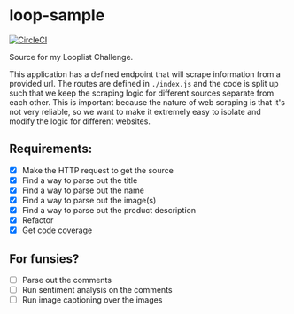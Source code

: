# loop-sample

[![CircleCI](https://circleci.com/gh/abatilo/loop-sample.svg?style=svg)](https://circleci.com/gh/abatilo/loop-sample)

Source for my Looplist Challenge.

This application has a defined endpoint that will scrape information from a provided url.
The routes are defined in `./index.js` and the code is split up such that we keep the scraping
logic for different sources separate from each other. This is important because the nature of
web scraping is that it's not very reliable, so we want to make it extremely easy to isolate and
modify the logic for different websites.

## Requirements:
- [x] Make the HTTP request to get the source
- [x] Find a way to parse out the title
- [x] Find a way to parse out the name
- [x] Find a way to parse out the image(s)
- [x] Find a way to parse out the product description
- [x] Refactor
- [x] Get code coverage

## For funsies?
- [ ] Parse out the comments
- [ ] Run sentiment analysis on the comments
- [ ] Run image captioning over the images
